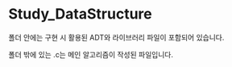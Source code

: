 # Study_DataStructure

폴더 안에는 구현 시 활용된 ADT와 라이브러리 파일이 포함되어 있습니다. 

폴더 밖에 있는 .c는 메인 알고리즘이 작성된 파일입니다.
